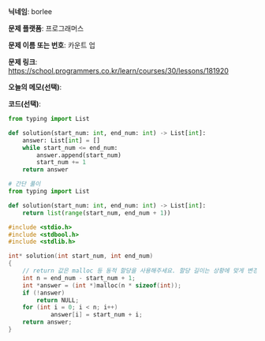 **닉네임**: borlee

**문제 플랫폼**: 프로그래머스

**문제 이름 또는 번호**: 카운트 업 

**문제 링크**: https://school.programmers.co.kr/learn/courses/30/lessons/181920

**오늘의 메모(선택)**: 

**코드(선택)**:

```python
from typing import List

def solution(start_num: int, end_num: int) -> List[int]:
    answer: List[int] = [] 
    while start_num <= end_num:
        answer.append(start_num)
        start_num += 1
    return answer
```

```python
# 간단 풀이
from typing import List

def solution(start_num: int, end_num: int) -> List[int]:
    return list(range(start_num, end_num + 1))
```

```c
#include <stdio.h>
#include <stdbool.h>
#include <stdlib.h>

int* solution(int start_num, int end_num) 
{
    // return 값은 malloc 등 동적 할당을 사용해주세요. 할당 길이는 상황에 맞게 변경해주세요.
    int n = end_num - start_num + 1;
    int *answer = (int *)malloc(n * sizeof(int));
    if (!answer)
        return NULL;
    for (int i = 0; i < n; i++)
            answer[i] = start_num + i;
    return answer;
}
```
